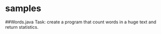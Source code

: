 # samples

##Words.java
Task: create a program that count words in a huge text and return statistics.
